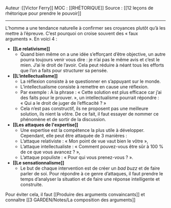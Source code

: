 
Auteur :[[Victor Ferry]]
MOC : [[RHÉTORIQUE]]
Source : [[12 leçons de rhétorique pour prendre le pouvoir]]
***

L’homme a une tendance naturelle à confirmer ses croyances plutôt qu’à les mettre à l’épreuve. C’est pourquoi on croise souvent des « faux arguments ». En voici 4 :
* **[[Le relativisme]]**
	* Quand bien même on a une idée s’efforçant d’être objective, un autre pourra toujours venir vous dire : je n’ai pas le même avis et c’est le mien. J’ai le droit de l’avoir. Cela peut réduire à néant tous les efforts que l’on a faits pour structurer sa pensée.
* **[[L’intellectualisme]]**
	* La réflexion consiste à se questionner en s’appuyant sur le monde.
	* L’intellectualisme consiste à remettre en cause une réflexion.
	* Par exemple : À la phrase : « Cette solution est plus efficace car j’ai des faits pour le prouver. », un intellectualisme pourrait répondre : « Qui a le droit de juger de l’efficacité ? »
	* Cela n’est pas constructif, ils ne proposent pas une meilleure solution, ils nient la vôtre. De ce fait, il faut essayer de nommer ce phénomène et de sortir de la discussion.
* **[[Les attaques de l'expertise]]**
	* Une expertise est la compétence la plus utile à développer. Cependant, elle peut être attaquée de 3 manières :
	* L’attaque relativiste : « Mon point de vue vaut bien le vôtre »,
	* L’attaque intellectualiste : « Comment pouvez-vous être sûr à 100 % de ce que vous avancez ? »,
	* L’attaque populiste : « Pour qui vous prenez-vous ? ».
* **[[Le sensationnalisme]]**
	* Le but de chaque intervention est de créer un *bad buzz* et de faire parler de soi. Pour répondre à ce genre d’attaques, il faut prendre le temps d’analyser la situation et de faire une réponse intelligente et construite.

Pour éviter cela, il faut [[Produire des arguments convaincants]] et connaître [[3 GARDEN/Notes/La composition des arguments]]